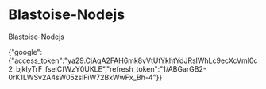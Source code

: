 # Blastoise-Nodejs
Blastoise-Nodejs

{"google":{"access_token":"ya29.CjAqA2FAH6mk8vVtUtYkhtYdJRslWhLc9ecXcVml0c2_bjkIyTrF_fselCfWzY0UKLE","refresh_token":"1/ABGarGB2-0rK1LWSv2A4sW05zslFiW72BxWwFx_Bh-4"}}